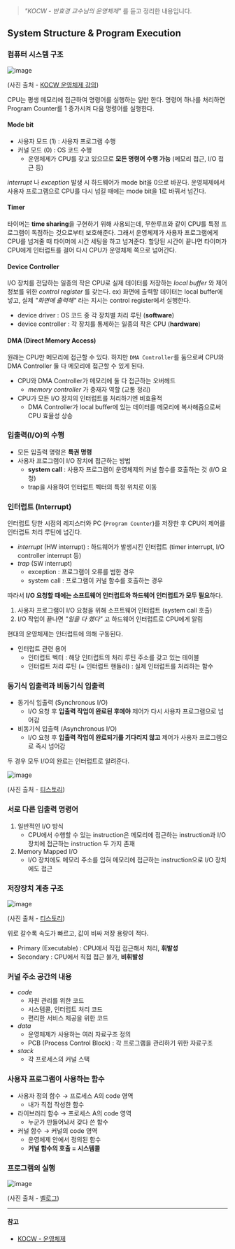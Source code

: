 > *"KOCW - 반효경 교수님의 운영체제"* 를 듣고 정리한 내용입니다.

## System Structure & Program Execution
### 컴퓨터 시스템 구조
![image](https://user-images.githubusercontent.com/46131688/113013708-e5c68480-91b6-11eb-9232-bf11fd176e4f.png)

(사진 출처 - [KOCW 운영체제 강의](http://www.kocw.net/home/search/kemView.do?kemId=1046323))

CPU는 평생 메모리에 접근하여 명령어를 실행하는 일만 한다. 명령어 하나를 처리하면 Program Counter를 1 증가시켜 다음 명령어를 실행한다.

#### Mode bit
- 사용자 모드 (1) : 사용자 프로그램 수행
- 커널 모드 (0) : OS 코드 수행
    - 운영체제가 CPU를 갖고 있으므로 **모든 명령어 수행 가능** (메모리 접근, I/O 접근 등)

*interrupt* 나 *exception* 발생 시 하드웨어가 mode bit을 0으로 바꾼다. 운영체제에서 사용자 프로그램으로 CPU를 다시 넘길 때에는 mode bit을 1로 바꿔서 넘긴다.

#### Timer
타이머는 **time sharing**을 구현하기 위해 사용되는데, 무한루프와 같이 CPU를 특정 프로그램이 독점하는 것으로부터 보호해준다. 그래서 운영체제가 사용자 프로그램에게 CPU를 넘겨줄 때 타이머에 시간 세팅을 하고 넘겨준다. 할당된 시간이 끝나면 타이머가 CPU에게 인터럽트를 걸어 다시 CPU가 운영체제 쪽으로 넘어간다.

#### Device Controller
I/O 장치를 전담하는 일종의 작은 CPU로 실제 데이터를 저장하는 *local buffer* 와 제어 정보를 위한 *control register* 를 갖는다.
ex) 화면에 출력할 데이터는 local buffer에 넣고, 실제 *"화면에 출력해"* 라는 지시는 control register에서 실행한다.

- device driver : OS 코드 중 각 장치별 처리 루틴 (**software**)
- device controller : 각 장치를 통제하는 일종의 작은 CPU (**hardware**)

#### DMA (Direct Memory Access) 
원래는 CPU만 메모리에 접근할 수 있다. 하지만 `DMA Controller`를 둠으로써 CPU와 DMA Controller 둘 다 메모리에 접근할 수 있게 된다. 

- CPU와 DMA Controller가 메모리에 둘 다 접근하는 오버헤드
    - *memory controller* 가 중재자 역할 (교통 정리)
- CPU가 모든 I/O 장치의 인터럽트를 처리하기엔 비효율적
    - DMA Controller가 local buffer에 있는 데이터를 메모리에 복사해줌으로써 CPU 효율성 상승

### 입출력(I/O)의 수행
- 모든 입출력 명령은 **특권 명령**
- 사용자 프로그램이 I/O 장치에 접근하는 방법
    - **system call** : 사용자 프로그램이 운영체제의 커널 함수를 호출하는 것 (I/O 요청)
    - trap을 사용하여 인터럽트 벡터의 특정 위치로 이동

### 인터럽트 (Interrupt)
인터럽트 당한 시점의 레지스터와 PC (`Program Counter`)를 저장한 후 CPU의 제어를 인터럽트 처리 루틴에 넘긴다.

- *interrupt* (HW interrupt) : 하드웨어가 발생시킨 인터럽트 (timer interrupt, I/O controller interrupt 등)
- *trap* (SW interrupt)
    - exception : 프로그램이 오류를 범한 경우
    - system call : 프로그램이 커널 함수를 호출하는 경우

따라서 **I/O 요청할 때에는 소프트웨어 인터럽트와 하드웨어 인터럽트가 모두 필요**하다.

1. 사용자 프로그램이 I/O 요청을 위해 소프트웨어 인터럽트 (system call 호출)
2. I/O 작업이 끝나면 *"일을 다 했다"* 고 하드웨어 인터럽트로 CPU에게 알림

현대의 운영체제는 인터럽트에 의해 구동된다.

- 인터럽트 관련 용어
    - 인터럽트 벡터 : 해당 인터럽트의 처리 루틴 주소를 갖고 있는 테이블
    - 인터럽트 처리 루틴 (= 인터럽트 핸들러) : 실제 인터럽트를 처리하는 함수

### 동기식 입출력과 비동기식 입출력
- 동기식 입출력 (Synchronous I/O)
    - I/O 요청 후 **입출력 작업이 완료된 후에야** 제어가 다시 사용자 프로그램으로 넘어감
- 비동기식 입출력 (Asynchronous I/O)
    - I/O 요청 후 **입출력 작업이 완료되기를 기다리지 않고** 제어가 사용자 프로그램으로 즉시 넘어감

두 경우 모두 I/O의 완료는 인터럽트로 알려준다.

![image](https://user-images.githubusercontent.com/46131688/113017363-54f1a800-91ba-11eb-80bc-62adf6298e48.png)

(사진 출처 - [티스토리](https://yoon1fe.tistory.com/18))

### 서로 다른 입출력 명령어
1. 일반적인 I/O 방식
    - CPU에서 수행할 수 있는 instruction은 메모리에 접근하는 instruction과 I/O 장치에 접근하는 instruction 두 가지 존재
2. Memory Mapped I/O
    - I/O 장치에도 메모리 주소를 입혀 메모리에 접근하는 instruction으로 I/O 장치에도 접근

### 저장장치 계층 구조
![image](https://user-images.githubusercontent.com/46131688/113019468-9e42f700-91bc-11eb-965b-ac0a5d88cbc6.png)

(사진 출처 - [티스토리](https://wan-blog.tistory.com/32))

위로 갈수록 속도가 빠르고, 값이 비싸 저장 용량이 적다.

- Primary (Executable) : CPU에서 직접 접근해서 처리, **휘발성**
- Secondary : CPU에서 직접 접근 불가, **비휘발성**

### 커널 주소 공간의 내용
- *code*
    - 자원 관리를 위한 코드
    - 시스템콜, 인터럽트 처리 코드
    - 편리한 서비스 제공을 위한 코드
- *data*
    - 운영체제가 사용하는 여러 자료구조 정의
    - PCB (Process Control Block) : 각 프로그램을 관리하기 위한 자료구조
- *stack*
    - 각 프로세스의 커널 스택

### 사용자 프로그램이 사용하는 함수
- 사용자 정의 함수 → 프로세스 A의 code 영역
    - 내가 직접 작성한 함수
- 라이브러리 함수 → 프로세스 A의 code 영역
    - 누군가 만들어놔서 갖다 쓴 함수
- 커널 함수 → 커널의 code 영역
    - 운영체제 안에서 정의된 함수
    - **커널 함수의 호출 = 시스템콜**

### 프로그램의 실행
![image](https://user-images.githubusercontent.com/46131688/113023388-840b1800-91c0-11eb-8e85-b54890deb97d.png)

(사진 출처 - [벨로그](https://velog.io/@gojaegaebal/210207-%EA%B0%9C%EB%B0%9C%EC%9D%BC%EC%A7%8062%EC%9D%BC%EC%B0%A8-%EC%9A%B4%EC%98%81%EC%B2%B4%EC%A0%9COS-%ED%94%84%EB%A1%9C%EC%A0%9D%ED%8A%B8-2-0-User-mode-Kernel-mode))


---

#### 참고
- [KOCW - 운영체제](http://www.kocw.net/home/search/kemView.do?kemId=1046323)

